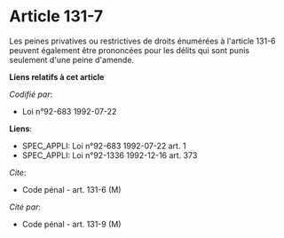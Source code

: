 # Article 131-7

Les peines privatives ou restrictives de droits énumérées à l'article 131-6 peuvent également être prononcées pour les délits
qui sont punis seulement d'une peine d'amende.

**Liens relatifs à cet article**

_Codifié par_:

  - Loi n°92-683 1992-07-22

**Liens**:

  - SPEC_APPLI: Loi n°92-683 1992-07-22 art. 1
  - SPEC_APPLI: Loi n°92-1336 1992-12-16 art. 373

_Cite_:

  - Code pénal - art. 131-6 (M)

_Cité par_:

  - Code pénal - art. 131-9 (M)
